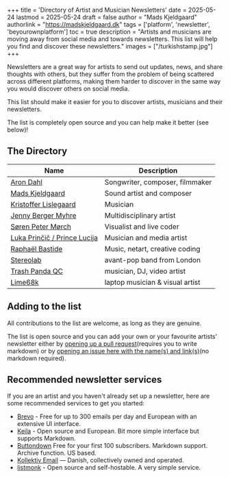 +++
title = 'Directory of Artist and Musician Newsletters'
date = 2025-05-24
lastmod = 2025-05-24
draft = false 
author = "Mads Kjeldgaard"
authorlink = "https://madskjeldgaard.dk"
tags = ['platform', 'newsletter', 'beyourownplatform']
toc = true
description = "Artists and musicians are moving away from social media and towards newsletters. This list will help you find and discover these newsletters."
images = ["/turkishstamp.jpg"]
+++

Newsletters are a great way for artists to send out updates, news, and share thoughts with others, but they suffer from the problem of being scattered across different platforms, making them harder to discover in the same way you would discover others on social media. 

This list should make it easier for you to discover artists, musicians and their newsletters. 

The list is completely open source and you can help make it better (see below)!


## The Directory

| Name                                                                  | Description                     |
| -------------                                                         | --------------                  |
| [Aron Dahl](https://arondahl.com/newsletter)                          | Songwriter, composer, filmmaker |
| [Mads Kjeldgaard](https://madskjeldgaard.dk/newsletter/)              | Sound artist and composer       |
| [Kristoffer Lislegaard](https://www.kristofferlislegaard.com/follow/) | Musician                        |
| [Jenny Berger Myhre](https://app.keila.io/forms/nfrm_dj3jQmRJ)        | Multidisciplinary artist        |
| [Søren Peter Mørch](https://darch.dk/newsletter)                      | Visualist and live coder        |
| [Luka Prinčič / Prince Lucija](https://prin.lu/subscribe/) | Musician and media artist |
| [Raphaël Bastide](https://raphaelbastide.com/newsletter/)             | Music, netart, creative coding  |
| [Stereolab]( https://warp.net/artists/stereolab) | avant-pop band from London |
| [Trash Panda QC](https://mailchi.mp/e425aa129523/trash-panda-qc-mailing-list) | musician, DJ, video artist |
| [Lime68k](https://buttondown.com/lime68k)                             | laptop musician & visual artist |


## Adding to the list

All contributions to the list are welcome, as long as they are genuine.

The list is open source and you can add your own or your favourite artists' newsletter either by [opening up a pull request](https://github.com/madskjeldgaard/hyaline.systems-public/edit/main/content/blog/directory-of-artist-and-musician-newsletters.md)(requires you to write markdown) or by [opening an issue here with the name(s) and link(s)](https://github.com/madskjeldgaard/hyaline.systems-public/issues/new/choose)(no markdown required). 

## Recommended newsletter services

If you are an artist and you haven't already set up a newsletter, here are some recommended services to get you started:

- [Brevo](https://www.brevo.com/) - Free for up to 300 emails per day and European with an extensive UI interface.
- [Keila](https://www.keila.io/) - Open source and European. Bit more simple interface but supports Markdown.
- [Buttondown](https://buttondown.com/) Free for your first 100 subscribers. Markdown support. Archive function. US based.
- [Kollektiv Email](https://kollektiv.email/) — Danish, collectively owned and operated.
- [listmonk](https://listmonk.app/) - Open source and self-hostable. A very simple service.
